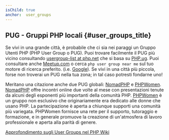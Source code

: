 ```yaml
---
isChild: true
anchor:  user_groups
---
```


## PUG - Gruppi PHP locali {#user_groups_title}

Se vivi in una grande città, è probabile che ci sia nei paraggi un Gruppo Utenti PHP (PHP User Group o PUG).
Puoi trovare facilmente il PUG più vicino consultando [usergroup-list at php.net][php-uglist] che si basa su
[PHP.ug][php-ug]. Puoi consultare anche
[Meetup.com][meetup] o cerca ```php user group near me``` sul tuo motore di ricerca preferito.
(i.e. [Google][google]). Se vivi in una città più piccola, forse non troverai un PUG nella tua zona;
in tal caso potresti fondarne uno!

Meritano una citazione anche due PUG globali: [NomadPHP] e [PHPWomen]. [NomadPHP] offre incontri online due volte al
mese con presentazioni tenute da alcuni degli esponenti più importanti della comunità PHP.
[PHPWomen] è un gruppo non esclusivo che originariamente era dedicato alle donne che usano PHP.
La partecipazione è aperta a chiunque supporti una comunità più variegata.
PHPWomen fornisce una rete per il supporto, tutoraggio e formazione, e
in generale promuove la creazione di un'atmosfera di lavoro professionale e aperta alla parità di genere.

[Approfondimento sugli User Groups nel PHP Wiki][php-wiki]

[google]: https://www.google.com/search?q=php+user+group+near+me
[meetup]: http://www.meetup.com/find/
[php-ug]: http://php.ug/
[NomadPHP]: https://nomadphp.com/
[PHPWomen]: http://phpwomen.org/
[php-wiki]: https://wiki.php.net/usergroups
[php-uglist]: http://php.net/ug.php
